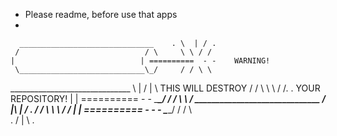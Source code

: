 - Please readme, before use that apps
-


      ______________________________    . \  | / .
     /                            / \     \ \ / /
    |                            | ==========  - -    WARNING!
     \____________________________\_/     / / \ \
  ______________________________      \  | / | \      THIS WILL DESTROY
 /                            / \     \ \ / /.   .    YOUR REPOSITORY!
|                            | ==========  - -
 \____________________________\_/     / / \ \    /
      ______________________________   / |\  | /  .
     /                            / \     \ \ / /
    |                            | ==========  -  - -
     \____________________________\_/     / / \ \
                                        .  / | \  .
